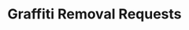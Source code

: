 ---
title: "Graffiti Removal Requests"
menu:
    main:
        name: "Graffiti Removal Requests"
        parent: Data
departments: 
    - Performance and Analytics
categories:
    - City Management
tags:
    - 311
    - Get it Done
distributions:
  - name: "Graffiti Removal Requests"
    url: >-
      https://seshat.datasd.org/get_it_done_graffiti/get_it_done_graffiti_requests_datasd.csv
    format: csv
    filter: "Filtered: service_name contains the value 'Graffiti'"
    bytes: 3.6703289e+07
    weight: 0
    filterGroup: 
        - none
popularity: 0
summary: "Requests for graffiti removal received by the Get It Done program."
described_by: https://seshat.datasd.org/get_it_done_reports/get_it_done_requests_dictionary_datasd.csv
date_issued: 2017-06-13
date_updated: 2023-09-09T00:11:50-0700
update_frequency: R/P1D
spatial: San Diego
temporal: 2016-06-17/2023-10-02
license: http://www.opendefinition.org/licenses/odc-pddl
maintainer: City of San Diego
maintainer_email: data@sandiego.gov
---